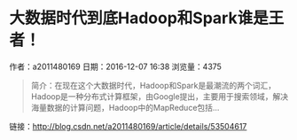 # 大数据时代到底Hadoop和Spark谁是王者！
作者：a2011480169
日期：2016-12-07 16:38
浏览量：4375
> 简介：在现在这个大数据时代，Hadoop和Spark是最潮流的两个词汇，Hadoop是一种分布式计算框架，由Google提出，主要用于搜索领域，解决海量数据的计算问题，Hadoop中的MapReduce包括...

 链接：http://blog.csdn.net/a2011480169/article/details/53504617
